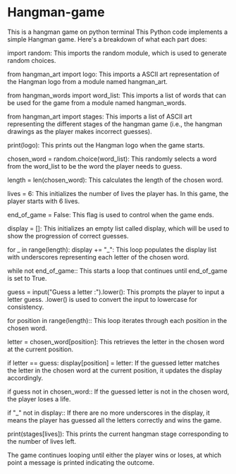 # Hangman-game
This is a hangman game on python terminal
This Python code implements a simple Hangman game. Here's a breakdown of what each part does:

import random: This imports the random module, which is used to generate random choices.

from hangman_art import logo: This imports a ASCII art representation of the Hangman logo from a module named hangman_art.

from hangman_words import word_list: This imports a list of words that can be used for the game from a module named hangman_words.

from hangman_art import stages: This imports a list of ASCII art representing the different stages of the hangman game (i.e., the hangman drawings as the player makes incorrect guesses).

print(logo): This prints out the Hangman logo when the game starts.

chosen_word = random.choice(word_list): This randomly selects a word from the word_list to be the word the player needs to guess.

length = len(chosen_word): This calculates the length of the chosen word.

lives = 6: This initializes the number of lives the player has. In this game, the player starts with 6 lives.

end_of_game = False: This flag is used to control when the game ends.

display = []: This initializes an empty list called display, which will be used to show the progression of correct guesses.

for _ in range(length): display += "_": This loop populates the display list with underscores representing each letter of the chosen word.

while not end_of_game:: This starts a loop that continues until end_of_game is set to True.

guess = input("Guess a letter :").lower(): This prompts the player to input a letter guess. .lower() is used to convert the input to lowercase for consistency.

for position in range(length):: This loop iterates through each position in the chosen word.

letter = chosen_word[position]: This retrieves the letter in the chosen word at the current position.

if letter == guess: display[position] = letter: If the guessed letter matches the letter in the chosen word at the current position, it updates the display accordingly.

if guess not in chosen_word:: If the guessed letter is not in the chosen word, the player loses a life.

if "_" not in display:: If there are no more underscores in the display, it means the player has guessed all the letters correctly and wins the game.

print(stages[lives]): This prints the current hangman stage corresponding to the number of lives left.

The game continues looping until either the player wins or loses, at which point a message is printed indicating the outcome.






